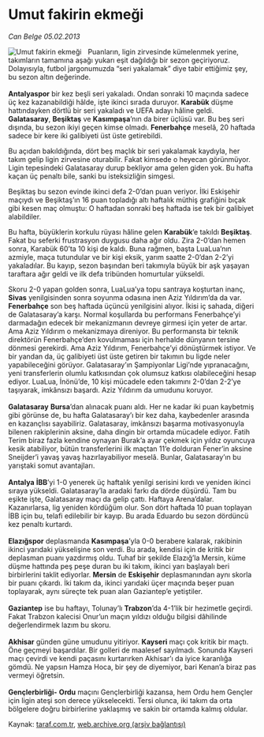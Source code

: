 # Umut fakirin ekmeği

*Can Belge 05.02.2013*

<div class="yazi"><img align="left" alt="Umut fakirin ekmeği" border="0" src="http://www.taraf.com.tr/fotoraflar/makaleler/umut-fakirin-ekmegi_8402_orijinal.jpg" style="border-right-width:10px; border-color:#FFFFFF"/><p>Puanların, ligin zirvesinde kümelenmek yerine, takımların tamamına aşağı yukarı eşit dağıldığı bir sezon geçiriyoruz. Dolayısıyla, futbol jargonumuzda “seri yakalamak” diye tabir ettiğimiz şey, bu sezon altın değerinde.<br/><br/><b>Antalyaspor</b> bir kez beşli seri yakaladı. Ondan sonraki 10 maçında sadece üç kez kazanabildiği hâlde, işte ikinci sırada duruyor. <b>Karabük</b> düşme hattındayken dörtlü bir seri yakaladı ve UEFA adayı hâline geldi. <b>Galatasaray</b>, <b>Beşiktaş</b> ve <b>Kasımpaşa</b>’nın da birer üçlüsü var. Bu beş seri dışında, bu sezon ikiyi geçen kimse olmadı. <b>Fenerbahçe</b> meselâ, 20 haftada sadece bir kere iki galibiyeti üst üste getirebildi.</p>
<p>Bu açıdan bakıldığında, dört beş maçlık bir seri yakalamak kaydıyla, her takım gelip ligin zirvesine oturabilir. Fakat kimsede o heyecan görünmüyor. Ligin tepesindeki Galatasaray durup bekliyor ama gelen giden yok. Bu hafta kaçan üç penaltı bile, sanki bu isteksizliğin simgesi.</p>
<p>Beşiktaş bu sezon evinde ikinci defa 2-0’dan puan veriyor. İlki Eskişehir maçıydı ve Beşiktaş’ın 16 puan topladığı altı haftalık müthiş grafiğini bıçak gibi kesen maç olmuştu: O haftadan sonraki beş haftada ise tek bir galibiyet alabildiler.</p>
<p>Bu hafta, büyüklerin korkulu rüyası hâline gelen <b>Karabük</b>’e takıldı <b>Beşiktaş</b>. Fakat bu seferki frustrasyon duygusu daha ağır oldu. Zira 2-0’dan hemen sonra, Karabük 60’ta 10 kişi de kaldı. Buna rağmen, başta LuaLua’nın azmiyle, maça tutundular ve bir kişi eksik, yarım saatte 2-0’dan 2-2’yi yakaladılar. Bu kayıp, sezon başından beri takımıyla büyük bir aşk yaşayan taraftara ağır geldi ve ilk defa tribünden homurtular yükseldi.</p>
<p>Skoru 2-0 yapan golden sonra, LuaLua’ya topu santraya koşturtan inanç, <b>Sivas</b> yenilgisinden sonra soyunma odasına inen Aziz Yıldırım’da da var. <b>Fenerbahçe</b> son beş haftada üçüncü yenilgisini alıyor. İkisi iç sahada, diğeri de Galatasaray’a karşı. Normal koşullarda bu performans Fenerbahçe’yi darmadağın edecek bir mekanizmanın devreye girmesi için yeter de artar. Ama Aziz Yıldırım o mekanizmaya direniyor. Bu performansta bir teknik direktörün Fenerbahçe’den kovulmaması için herhalde dünyanın tersine dönmesi gerekirdi. Ama Aziz Yıldırım, Fenerbahçe’yi dönüştürmek istiyor. Ve bir yandan da, üç galibiyeti üst üste getiren bir takımın bu ligde neler yapabileceğini görüyor. Galatasaray’ın Şampiyonlar Ligi’nde yıpranacağını, yeni transferlerin olumlu katkısından çok olumsuz katkısı olabileceğini hesap ediyor. LuaLua, İnönü’de, 10 kişi mücadele eden takımını 2-0’dan 2-2’ye taşıyarak, imkânsızı başardı. Aziz Yıldırım da umudunu koruyor.<br/><br/><b>Galatasaray</b> <b>Bursa</b>’dan alınacak puanı aldı. Her ne kadar iki puan kaybetmiş gibi görünse de, bu hafta Galatasaray’ı bir kez daha, kaybedenler arasında en kazançlısı sayabiliriz. Galatasaray, imkânsızı başarma motivasyonuyla bilenen rakiplerinin aksine, daha dingin bir ortamda mücadele ediyor. Fatih Terim biraz fazla kendine oynayan Burak’a ayar çekmek için yıldız oyuncuya kesik atabiliyor, bütün transferlerini ilk maçtan 11’e dolduran Fener’in aksine Sneijder’i yavaş yavaş hazırlayabiliyor meselâ. Bunlar, Galatasaray’ın bu yarıştaki somut avantajları.<br/><br/><b>Antalya</b> <b>İBB</b>’yi 1-0 yenerek üç haftalık yenilgi serisini kırdı ve yeniden ikinci sıraya yükseldi. Galatasaray’la aradaki farkı da dörde düşürdü. Tam bu eşikte işte, Galatasaray maçı da gelip çattı. Haftaya Arena’dalar. Kazanırlarsa, lig yeniden kördüğüm olur. Son dört haftada 10 puan toplayan İBB için bu, telafi edilebilir bir kayıp. Bu arada Eduardo bu sezon dördüncü kez penaltı kurtardı.<br/><br/><b>Elazığspor</b> deplasmanda <b>Kasımpaşa</b>’yla 0-0 berabere kalarak, rakibinin ikinci yarıdaki yükselişine son verdi. Bu arada, kendisi için de kritik bir deplasman puanı yazdırmış oldu. Tuhaf bir şekilde Elazığ’la Mersin, küme düşme hattında peş peşe duran bu iki takım, ikinci yarı başlayalı beri birbirlerini taklit ediyorlar. <b>Mersin</b> de <b>Eskişehir</b> deplasmanından aynı skorla bir puanı çıkardı. İki takım da, ikinci yarıdaki üçer maçında beşer puan toplayarak, aynı süreçte tek puan alan Gaziantep’e yetiştiler.<br/><br/><b>Gaziantep</b> ise bu haftayı, Tolunay’lı <b>Trabzon</b>’da 4-1’lik bir hezimetle geçirdi. Fakat Trabzon kalecisi Onur’un maçın yıldızı olduğu bilgisi dâhilinde değerlendirmek lazım bu skoru.<br/><br/><b>Akhisar</b> günden güne umudunu yitiriyor. <b>Kayseri</b> maçı çok kritik bir maçtı. Öne geçmeyi başardılar. Bir golleri de maalesef sayılmadı. Sonunda Kayseri maçı çevirdi ve kendi paçasını kurtarırken Akhisar’ı da iyice karanlığa gömdü. Ne yapsın Hamza Hoca, bir şey de diyemiyor, bari Kenan’a biraz pas vermeyi öğretsin.<br/><br/><b>Gençlerbirliği-</b> <b>Ordu</b> maçını Gençlerbirliği kazansa, hem Ordu hem Gençler için ligin ateşi son derece yükselecekti. Tersi olunca, iki takım da orta bölgelere doğru birbirlerine yaklaşmış ve sakin bir ortamda kalmış oldular.</p>
</div>

Kaynak: [taraf.com.tr](http://www.taraf.com.tr/can-belge/makale-umut-fakirin-ekmegi.htm), [web.archive.org (arşiv bağlantısı)](http://web.archive.org/web/20131107095929/http://www.taraf.com.tr/can-belge/makale-umut-fakirin-ekmegi.htm)
